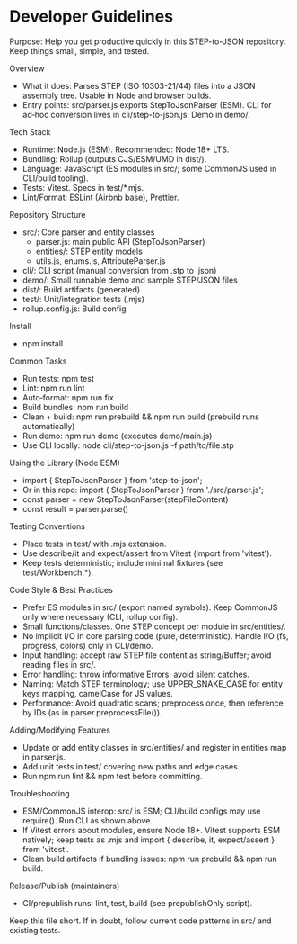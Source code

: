 # Developer Guidelines

Purpose: Help you get productive quickly in this STEP-to-JSON repository. Keep things small, simple, and tested.

Overview
- What it does: Parses STEP (ISO 10303-21/44) files into a JSON assembly tree. Usable in Node and browser builds.
- Entry points: src/parser.js exports StepToJsonParser (ESM). CLI for ad‑hoc conversion lives in cli/step-to-json.js. Demo in demo/.

Tech Stack
- Runtime: Node.js (ESM). Recommended: Node 18+ LTS.
- Bundling: Rollup (outputs CJS/ESM/UMD in dist/).
- Language: JavaScript (ES modules in src/; some CommonJS used in CLI/build tooling).
- Tests: Vitest. Specs in test/*.mjs.
- Lint/Format: ESLint (Airbnb base), Prettier.

Repository Structure
- src/: Core parser and entity classes
  - parser.js: main public API (StepToJsonParser)
  - entities/: STEP entity models
  - utils.js, enums.js, AttributeParser.js
- cli/: CLI script (manual conversion from .stp to .json)
- demo/: Small runnable demo and sample STEP/JSON files
- dist/: Build artifacts (generated)
- test/: Unit/integration tests (.mjs)
- rollup.config.js: Build config

Install
- npm install

Common Tasks
- Run tests: npm test
- Lint: npm run lint
- Auto‑format: npm run fix
- Build bundles: npm run build
- Clean + build: npm run prebuild && npm run build (prebuild runs automatically)
- Run demo: npm run demo (executes demo/main.js)
- Use CLI locally: node cli/step-to-json.js -f path/to/file.stp

Using the Library (Node ESM)
- import { StepToJsonParser } from 'step-to-json';
- Or in this repo: import { StepToJsonParser } from './src/parser.js';
- const parser = new StepToJsonParser(stepFileContent)
- const result = parser.parse()

Testing Conventions
- Place tests in test/ with .mjs extension.
- Use describe/it and expect/assert from Vitest (import from 'vitest').
- Keep tests deterministic; include minimal fixtures (see test/Workbench.*).

Code Style & Best Practices
- Prefer ES modules in src/ (export named symbols). Keep CommonJS only where necessary (CLI, rollup config).
- Small functions/classes. One STEP concept per module in src/entities/.
- No implicit I/O in core parsing code (pure, deterministic). Handle I/O (fs, progress, colors) only in CLI/demo.
- Input handling: accept raw STEP file content as string/Buffer; avoid reading files in src/.
- Error handling: throw informative Errors; avoid silent catches.
- Naming: Match STEP terminology; use UPPER_SNAKE_CASE for entity keys mapping, camelCase for JS values.
- Performance: Avoid quadratic scans; preprocess once, then reference by IDs (as in parser.preprocessFile()).

Adding/Modifying Features
- Update or add entity classes in src/entities/ and register in entities map in parser.js.
- Add unit tests in test/ covering new paths and edge cases.
- Run npm run lint && npm test before committing.

Troubleshooting
- ESM/CommonJS interop: src/ is ESM; CLI/build configs may use require(). Run CLI as shown above.
- If Vitest errors about modules, ensure Node 18+. Vitest supports ESM natively; keep tests as .mjs and import { describe, it, expect/assert } from 'vitest'.
- Clean build artifacts if bundling issues: npm run prebuild && npm run build.

Release/Publish (maintainers)
- CI/prepublish runs: lint, test, build (see prepublishOnly script).

Keep this file short. If in doubt, follow current code patterns in src/ and existing tests.
